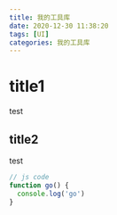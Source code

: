 ```yaml
---
title: 我的工具库
date: 2020-12-30 11:38:20
tags: [UI]
categories: 我的工具库
---
```


# title1

test

## title2

test

```js
// js code
function go() {
  console.log('go')
}
```
